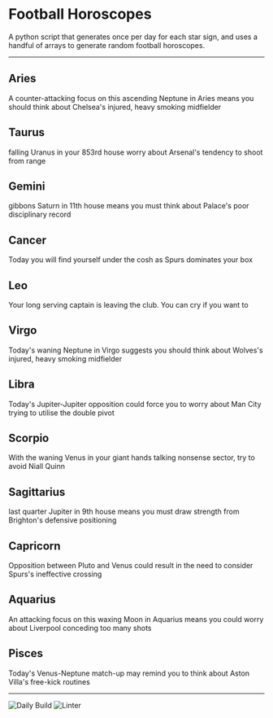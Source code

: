 # Football Horoscopes

A python script that generates once per day for each star sign, and uses a handful of arrays to generate random football horoscopes.

---

<!-- horoscopes_item starts -->
<h2>Aries</h2><p>A counter-attacking focus on this ascending Neptune in Aries means you should think about Chelsea's injured, heavy smoking midfielder</p><h2>Taurus</h2><p>falling Uranus in your 853rd house worry about Arsenal's tendency to shoot from range</p><h2>Gemini</h2><p>gibbons Saturn in 11th house means you must think about Palace's poor disciplinary record</p><h2>Cancer</h2><p>Today you will find yourself under the cosh as Spurs dominates your box</p><h2>Leo</h2><p>Your long serving captain is leaving the club. You can cry if you want to</p><h2>Virgo</h2><p>Today's waning Neptune in Virgo suggests you should think about Wolves's injured, heavy smoking midfielder</p><h2>Libra</h2><p>Today's Jupiter-Jupiter opposition could force you to worry about Man City trying to utilise the double pivot</p><h2>Scorpio</h2><p>With the waning Venus in your giant hands talking nonsense sector, try to avoid Niall Quinn</p><h2>Sagittarius</h2><p>last quarter Jupiter in 9th house means you must draw strength from Brighton's defensive positioning</p><h2>Capricorn</h2><p>Opposition between Pluto and Venus could result in the need to consider Spurs's ineffective crossing</p><h2>Aquarius</h2><p>An attacking focus on this waxing Moon in Aquarius means you could worry about Liverpool conceding too many shots</p><h2>Pisces</h2><p>Today's Venus-Neptune match-up may remind you to think about Aston Villa's free-kick routines</p>
<!-- horoscopes_item ends -->

---

![Daily Build](https://github.com/MatBenfield/horofootball.thechels.uk/workflows/Daily%20Build/badge.svg) ![Linter](https://github.com/MatBenfield/horofootball.thechels.uk/workflows/Linter/badge.svg)
